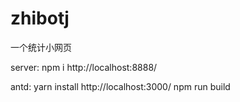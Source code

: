 # zhibotj
一个统计小网页

server:
npm i
http://localhost:8888/

antd:
yarn install
http://localhost:3000/
npm run build
